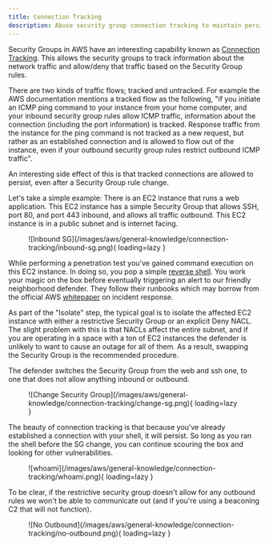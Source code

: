 ```yaml
---
title: Connection Tracking
description: Abuse security group connection tracking to maintain persistence even when security group rules are changed.
---
```


Security Groups in AWS have an interesting capability known as [Connection Tracking](https://docs.aws.amazon.com/AWSEC2/latest/UserGuide/ec2-security-groups.html#security-group-connection-tracking). This allows the security groups to track information about the network traffic and allow/deny that traffic based on the Security Group rules.

There are two kinds of traffic flows; tracked and untracked. For example the AWS documentation mentions a tracked flow as the following, "if you initiate an ICMP ping command to your instance from your home computer, and your inbound security group rules allow ICMP traffic, information about the connection (including the port information) is tracked. Response traffic from the instance for the ping command is not tracked as a new request, but rather as an established connection and is allowed to flow out of the instance, even if your outbound security group rules restrict outbound ICMP traffic".

An interesting side effect of this is that tracked connections are allowed to persist, even after a Security Group rule change. 

Let's take a simple example: There is an EC2 instance that runs a web application. This EC2 instance has a simple Security Group that allows SSH, port 80, and port 443 inbound, and allows all traffic outbound. This EC2 instance is in a public subnet and is internet facing.

<figure markdown>
  ![Inbound SG](/images/aws/general-knowledge/connection-tracking/inbound-sg.png){ loading=lazy }
</figure>

While performing a penetration test you've gained command execution on this EC2 instance. In doing so, you pop a simple [reverse shell](http://pentestmonkey.net/cheat-sheet/shells/reverse-shell-cheat-sheet). You work your magic on the box before eventually triggering an alert to our friendly neighborhood defender. They follow their runbooks which may borrow from the official AWS [whitepaper](https://d1.awsstatic.com/whitepapers/aws_security_incident_response.pdf) on incident response. 

As part of the "Isolate" step, the typical goal is to isolate the affected EC2 instance with either a restrictive Security Group or an explicit Deny NACL. The slight problem with this is that NACLs affect the entire subnet, and if you are operating in a space with a ton of EC2 instances the defender is unlikely to want to cause an outage for all of them. As a result, swapping the Security Group is the recommended procedure.

The defender switches the Security Group from the web and ssh one, to one that does not allow anything inbound or outbound.

<figure markdown>
  ![Change Security Group](/images/aws/general-knowledge/connection-tracking/change-sg.png){ loading=lazy }
</figure>

The beauty of connection tracking is that because you've already established a connection with your shell, it will persist. So long as you ran the shell before the SG change, you can continue scouring the box and looking for other vulnerabilities.

<figure markdown>
  ![whoami](/images/aws/general-knowledge/connection-tracking/whoami.png){ loading=lazy }
</figure>

To be clear, if the restrictive security group doesn't allow for any outbound rules we won't be able to communicate out (and if you're using a beaconing C2 that will not function).

<figure markdown>
  ![No Outbound](/images/aws/general-knowledge/connection-tracking/no-outbound.png){ loading=lazy }
</figure>